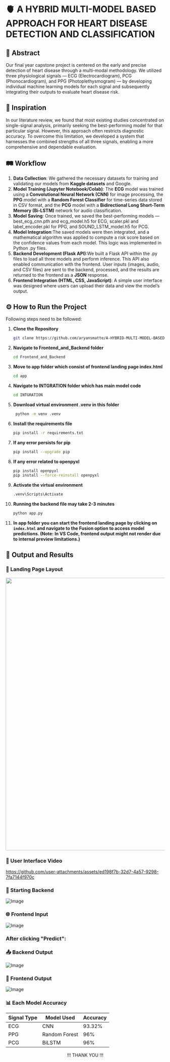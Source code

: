 # 🫀 A HYBRID MULTI-MODEL BASED APPROACH FOR HEART DISEASE DETECTION AND CLASSIFICATION

## 📌 Abstract

Our final year capstone project is centered on the early and precise detection of heart disease through a multi-modal methodology. We utilized three physiological signals — ECG (Electrocardiogram), PCG (Phonocardiogram), and PPG (Photoplethysmogram) — by developing individual machine learning models for each signal and subsequently integrating their outputs to evaluate heart disease risk.

## 🧠 Inspiration

In our literature review, we found that most existing studies concentrated on single-signal analysis, primarily seeking the best-performing model for that particular signal. However, this approach often restricts diagnostic accuracy. To overcome this limitation, we developed a system that harnesses the combined strengths of all three signals, enabling a more comprehensive and dependable evaluation.

## 🛤️ Workflow

1. **Data Collection**: We gathered the necessary datasets for training and validating our models from **Kaggle datasets** and Google.
2. **Model Training (Jupyter Notebook/Colab)**: The **ECG** model was trained using a **Convolutional Neural Network (CNN)** for image processing, the **PPG** model with a **Random Forest Classifier** for time-series data stored in CSV format, and the **PCG** model with a **Bidirectional Long Short-Term Memory (Bi-LSTM)** network for audio classification.
3. **Model Saving**: Once trained, we saved the best-performing models — best_ecg_cnn.pth and ecg_model.h5 for ECG, scaler.pkl and label_encoder.pkl for PPG, and SOUND_LSTM_model.h5 for PCG.
4. **Model Integration**:The saved models were then integrated, and a mathematical algorithm was applied to compute a risk score based on the confidence values from each model. This logic was implemented in Python .py files.
5. **Backend Development (Flask API)**:We built a Flask API within the .py files to load all three models and perform inference. This API also enabled communication with the frontend. User inputs (images, audio, and CSV files) are sent to the backend, processed, and the results are returned to the frontend as a **JSON** response.
6. **Frontend Integration (HTML, CSS, JavaScript)**: A simple user interface was designed where users can upload their data and view the model’s output.

## ⚙️ How to Run the Project

Following steps need to be followed:

1. **Clone the Repository**

   ```bash
   git clone https://github.com/aryansmatte/A-HYBRID-MULTI-MODEL-BASED-APPROACH-FOR-HEART-DISEASE-DETECTION-AND-CLASSIFICATION

2. **Navigate to Frontend_and_Backend folder**

   ```bash
   cd Frontend_and_Backend

3. **Move to app folder which consist of frontend landing page index.html**

   ```bash
   cd app
   
4. **Navigate to INTGRATION folder which has main model code**

   ```bash
   cd INTGRATION

5. **Download virtual environment .venv in this folder**

   ```bash
    python -m venv .venv

6. **Install the requirements file**

   ```bash
   pip install -r requirements.txt

7. **If any error persists for pip**

   ```bash
   pip install --upgrade pip

8. **If any error related to openpyxl**

   ```bash
   pip install openpyxl
   pip install --force-reinstall openpyxl

9. **Activate the virtual environment**

    ```bash
    .venv\Scripts\Activate

10. **Running the backend file may take 2-3 minutes**

    ```bash
    python app.py

11. **In app folder you can start the frontend landing page by clicking on `index.html` and navigate to the Fusion option to access model predictions. (Note: In VS Code, frontend output might not render due to internal preview limitations.)** 

## 🧾 Output and Results 

   ### 🛬 Landing Page Layout

   <p align="center">
  <img width="1899" height="862" alt="Image" src="https://github.com/user-attachments/assets/5cfdb61b-d81e-4bf4-8f5b-1985b0638d28" />
</p>
    
   ### 🚀 User Interface Video
   
   https://github.com/user-attachments/assets/ed198f7b-32d7-4a57-9298-7fa7144f970c

   ### 🚀 Starting Backend 

   ![Image](https://github.com/user-attachments/assets/c5014288-6344-4c36-9472-43d8d5777917)

   ### 🌐 Frontend Input

   ![Image](https://github.com/user-attachments/assets/88888667-dc1c-4ab0-90ab-febbff4c48c8)

   ### After clicking "Predict":
   ### 📤 Backend Output

   ![Image](https://github.com/user-attachments/assets/153c1f93-d2b1-44c2-8a4e-9978d76578c8)

   ### 🔎 Frontend Output

   ![Image](https://github.com/user-attachments/assets/a60c5484-a2f6-402a-9bc6-e65c2929ffc2)
  
   ### 📊 Each Model Accuracy 
   
   | Signal Type | Model Used                          | Accuracy                                  |
   |-------------|-------------------------------------|-------------------------------------------|
   | ECG         | CNN                                 | 93.32%                                    |
   | PPG         | Random Forest                       | 96%                                       |
   | PCG         | BiLSTM                              | 96%                                       |

   

<p align="center">!!! THANK YOU !!!</p>
